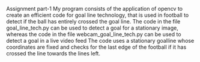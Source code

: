 Assignment part-1
My program consists of the application of opencv to create an efficient code for goal line technology, that is used in football to detect if the ball has entirely crossed the goal line.
The code in the file goal_line_tech.py can be used to detect a goal for a stationary image, whereas the code in the file webcam_goal_line_tech.py can be used to detect a goal in a live video feed
The code uses a stationary goalline whose coordinates are fixed and checks for the last edge of the football if it has crossed the line towards the lines left.
